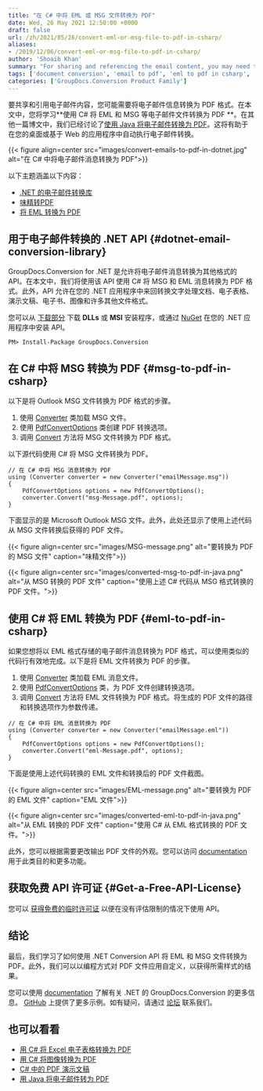 ```yaml
---
title: "在 C# 中将 EML 或 MSG 文件转换为 PDF"
date: Wed, 26 May 2021 12:50:00 +0000
draft: false
url: /zh/2021/05/26/convert-eml-or-msg-file-to-pdf-in-csharp/
aliases:
- /2019/12/06/convert-eml-or-msg-file-to-pdf-in-csharp/
author: 'Shoaib Khan'
summary: "For sharing and referencing the email content, you may need to convert your email message to PDF format. In this article, you will learn the **conversion of email message files like EML and MSG into PDF using C#**. In one of the other blog posts, we have already discussed the [conversion of emails to PDF using Java][1]. This will help to automate the email conversions within your desktop or web-based applications."
tags: ['document conversion', 'email to pdf', 'eml to pdf in csharp', 'msg to pdf in csharp']
categories: ['GroupDocs.Conversion Product Family']
---
```


要共享和引用电子邮件内容，您可能需要将电子邮件信息转换为 PDF 格式。在本文中，您将学习**使用 C# 将 EML 和 MSG 等电子邮件文件转换为 PDF **。在其他一篇博文中，我们已经讨论了[使用 Java 将电子邮件转换为 PDF][3]。这将有助于在您的桌面或基于 Web 的应用程序中自动执行电子邮件转换。



{{< figure align=center src="images/convert-emails-to-pdf-in-dotnet.jpg" alt="在 C# 中将电子邮件消息转换为 PDF">}}


以下主题涵盖以下内容：

* [.NET 的电子邮件转换库][4]
* [味精转PDF][5]
* [将 EML 转换为 PDF][6]

## 用于电子邮件转换的 .NET API {#dotnet-email-conversion-library}

GroupDocs.Conversion for .NET 是允许将电子邮件消息转换为其他格式的 API。在本文中，我们将使用该 API 使用 C# 将 MSG 和 EML 消息转换为 PDF 格式。此外，API 允许在您的 .NET 应用程序中来回转换文字处理文档、电子表格、演示文稿、电子书、图像和许多其他文件格式。

您可以从 [下载部分][7] 下载 **DLLs** 或 **MSI** 安装程序，或通过 [NuGet][8] 在您的 .NET 应用程序中安装 API。

```
PM> Install-Package GroupDocs.Conversion
```

## 在 C# 中将 MSG 转换为 PDF {#msg-to-pdf-in-csharp}

以下是将 Outlook MSG 文件转换为 PDF 格式的步骤。

1. 使用 [Converter][9] 类加载 MSG 文件。
2. 使用 [PdfConvertOptions][10] 类创建 PDF 转换选项。
3. 调用 [Convert][11] 方法将 MSG 文件转换为 PDF 格式。

以下源代码使用 C# 将 MSG 文件转换为 PDF。

```
// 在 C# 中将 MSG 消息转换为 PDF
using (Converter converter = new Converter("emailMessage.msg"))
{
    PdfConvertOptions options = new PdfConvertOptions();
    converter.Convert("msg-Message.pdf", options);
}
```

下面显示的是 Microsoft Outlook MSG 文件。此外，此处还显示了使用上述代码从 MSG 文件转换后获得的 PDF 文件。



{{< figure align=center src="images/MSG-message.png" alt="要转换为 PDF 的 MSG 文件" caption="味精文件">}}




{{< figure align=center src="images/converted-msg-to-pdf-in-java.png" alt="从 MSG 转换的 PDF 文件" caption="使用上述 C# 代码从 MSG 格式转换的 PDF 文件。">}}


## 使用 C# 将 EML 转换为 PDF {#eml-to-pdf-in-csharp}

如果您想将以 EML 格式存储的电子邮件消息转换为 PDF 格式，可以使用类似的代码行有效地完成。以下是将 EML 文件转换为 PDF 的步骤。

1. 使用 [Converter][12] 类加载 EML 消息文件。
2. 使用 [PdfConvertOptions][13] 类，为 PDF 文件创建转换选项。
3. 调用 [Convert][14] 方法将 EML 文件转换为 PDF 格式。将生成的 PDF 文件的路径和转换选项作为参数传递。

```
// 在 C# 中将 EML 消息转换为 PDF
using (Converter converter = new Converter("emailMessage.eml"))
{
    PdfConvertOptions options = new PdfConvertOptions();
    converter.Convert("eml-Message.pdf", options);
}
```

下面是使用上述代码转换的 EML 文件和转换后的 PDF 文件截图。



{{< figure align=center src="images/EML-message.png" alt="要转换为 PDF 的 EML 文件" caption="EML 文件">}}




{{< figure align=center src="images/converted-eml-to-pdf-in-java.png" alt="从 EML 转换的 PDF 文件" caption="使用 C# 从 EML 格式转换的 PDF 文件。">}}


此外，您可以根据需要更改输出 PDF 文件的外观。您可以访问 [documentation][15] 用于此类目的和更多功能。

## 获取免费 API 许可证 {#Get-a-Free-API-License}

您可以 [获得免费的临时许可证][16] 以便在没有评估限制的情况下使用 API。

## 结论

最后，我们学习了如何使用 .NET Conversion API 将 EML 和 MSG 文件转换为 PDF。此外，我们可以以编程方式对 PDF 文件应用自定义，以获得所需样式的结果。

您可以使用 [documentation][17] 了解有关 .NET 的 GroupDocs.Conversion 的更多信息。 [GitHub][18] 上提供了更多示例。如有疑问，请通过 [论坛][19] 联系我们。

## 也可以看看

* [用 C# 将 Excel 电子表格转换为 PDF][20]
* [用 C# 将图像转换为 PDF][21]
* [C# 中的 PDF 演示文稿][22]
* [](https://blog.groupdocs.com/2019/12/06/convert-eml-or-msg-file-to-pdf-in-csharp/)[用 Java 将电子邮件转为 PDF][23]







[1]: https://blog.groupdocs.com/2020/09/02/convert-msg-and-eml-files-to-pdf-in-java/
[2]: https://blog.groupdocs.com/2021/05/26/convert-eml-or-msg-file-to-pdf-in-csharp/
[3]: https://blog.groupdocs.com/2020/09/02/convert-msg-and-eml-files-to-pdf-in-java/
[4]: #dotnet-email-conversion-library
[5]: #msg-to-pdf-in-csharp
[6]: #eml-to-pdf-in-csharp
[7]: https://downloads.groupdocs.com/conversion
[8]: https://www.nuget.org/packages/groupdocs.conversion
[9]: https://apireference.groupdocs.com/conversion/net/groupdocs.conversion/converter
[10]: https://apireference.groupdocs.com/conversion/net/groupdocs.conversion.options.convert/pdfconvertoptions
[11]: https://apireference.groupdocs.com/conversion/net/groupdocs.conversion/converter/methods/convert/index
[12]: https://apireference.groupdocs.com/conversion/net/groupdocs.conversion/converter
[13]: https://apireference.groupdocs.com/conversion/net/groupdocs.conversion.options.convert/pdfconvertoptions
[14]: https://apireference.groupdocs.com/conversion/net/groupdocs.conversion/converter/methods/convert/index
[15]: https://docs.groupdocs.com/conversion/
[16]: https://purchase.groupdocs.com/temporary-license
[17]: https://docs.groupdocs.com/conversion/
[18]: https://github.com/groupdocs-conversion
[19]: https://forum.groupdocs.com/
[20]: https://blog.groupdocs.com/2021/11/14/convert-excel-spreadsheets-to-pdf-using-csharp/
[21]: https://blog.groupdocs.com/2021/05/19/convert-images-to-pdf-in-csharp/
[22]: https://blog.groupdocs.com/2020/03/05/convert-presentations-pptx-ppt-to-pdf-in-csharp/
[23]: https://blog.groupdocs.com/2020/09/02/convert-msg-and-eml-files-to-pdf-in-java/


